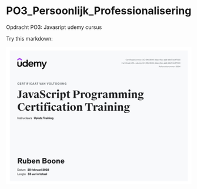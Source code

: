 # PO3_Persoonlijk_Professionalisering

Opdracht PO3: Javasript udemy cursus

Try this markdown:

![picture of certificate](/udemyCertificate.jpg)
